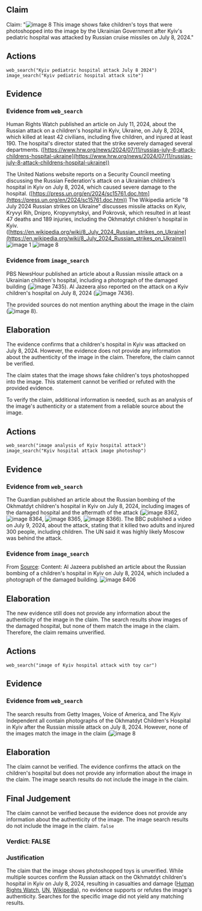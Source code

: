## Claim
Claim: "![image 8](media/10.jpg) This image shows fake children's toys that were photoshopped into the image by the Ukrainian Government after Kyiv's pediatric hospital was attacked by Russian cruise missiles on July 8, 2024."

## Actions
```
web_search("Kyiv pediatric hospital attack July 8 2024")
image_search("Kyiv pediatric hospital attack site")
```

## Evidence
### Evidence from `web_search`
Human Rights Watch published an article on July 11, 2024, about the Russian attack on a children's hospital in Kyiv, Ukraine, on July 8, 2024, which killed at least 42 civilians, including five children, and injured at least 190. The hospital's director stated that the strike severely damaged several departments. ([https://www.hrw.org/news/2024/07/11/russias-july-8-attack-childrens-hospital-ukraine](https://www.hrw.org/news/2024/07/11/russias-july-8-attack-childrens-hospital-ukraine))

The United Nations website reports on a Security Council meeting discussing the Russian Federation's attack on a Ukrainian children's hospital in Kyiv on July 8, 2024, which caused severe damage to the hospital. ([https://press.un.org/en/2024/sc15761.doc.htm](https://press.un.org/en/2024/sc15761.doc.htm)) The Wikipedia article "8 July 2024 Russian strikes on Ukraine" discusses missile attacks on Kyiv, Kryvyi Rih, Dnipro, Kropyvnytskyi, and Pokrovsk, which resulted in at least 47 deaths and 189 injuries, including the Okhmatdyt children's hospital in Kyiv. ([https://en.wikipedia.org/wiki/8_July_2024_Russian_strikes_on_Ukraine](https://en.wikipedia.org/wiki/8_July_2024_Russian_strikes_on_Ukraine)) ![image 1](media/0.jpg) ![image 8](media/10.jpg)


### Evidence from `image_search`
PBS NewsHour published an article about a Russian missile attack on a Ukrainian children's hospital, including a photograph of the damaged building (![image 7435](media/2025-08-30_07-44-1756539857-028402.jpg)). Al Jazeera also reported on the attack on a Kyiv children's hospital on July 8, 2024 (![image 7436](media/2025-08-30_07-44-1756539857-188852.jpg)).

The provided sources do not mention anything about the image in the claim (![image 8](media/10.jpg)).


## Elaboration
The evidence confirms that a children's hospital in Kyiv was attacked on July 8, 2024. However, the evidence does not provide any information about the authenticity of the image in the claim. Therefore, the claim cannot be verified.

The claim states that the image shows fake children's toys photoshopped into the image. This statement cannot be verified or refuted with the provided evidence.

To verify the claim, additional information is needed, such as an analysis of the image's authenticity or a statement from a reliable source about the image.


## Actions
```
web_search("image analysis of Kyiv hospital attack")
image_search("Kyiv hospital attack image photoshop")
```

## Evidence
### Evidence from `web_search`
The Guardian published an article about the Russian bombing of the Okhmatdyt children's hospital in Kyiv on July 8, 2024, including images of the damaged hospital and the aftermath of the attack (![image 8362](media/2025-08-30_08-48-1756543699-347137.jpg), ![image 8364](media/2025-08-30_08-48-1756543700-429524.jpg), ![image 8365](media/2025-08-30_08-48-1756543700-773553.jpg), ![image 8366](media/2025-08-30_08-48-1756543701-224636.jpg)). The BBC published a video on July 9, 2024, about the attack, stating that it killed two adults and injured 300 people, including children. The UN said it was highly likely Moscow was behind the attack.


### Evidence from `image_search`
From [Source](https://www.aljazeera.com/gallery/2024/7/8/photos-dozens-killed-as-russia-bombs-ukraine-childrens-hospital-targeted): 
Content: Al Jazeera published an article about the Russian bombing of a children's hospital in Kyiv on July 8, 2024, which included a photograph of the damaged building. ![image 8406](media/2025-08-30_08-48-1756543722-436319.jpg)


## Elaboration
The new evidence still does not provide any information about the authenticity of the image in the claim. The search results show images of the damaged hospital, but none of them match the image in the claim. Therefore, the claim remains unverified.


## Actions
```
web_search("image of Kyiv hospital attack with toy car")
```

## Evidence
### Evidence from `web_search`
The search results from Getty Images, Voice of America, and The Kyiv Independent all contain photographs of the Okhmatdyt Children's Hospital in Kyiv after the Russian missile attack on July 8, 2024. However, none of the images match the image in the claim (![image 8](media/10.jpg)

## Elaboration
The claim cannot be verified. The evidence confirms the attack on the children's hospital but does not provide any information about the image in the claim. The image search results do not include the image in the claim.


## Final Judgement
The claim cannot be verified because the evidence does not provide any information about the authenticity of the image. The image search results do not include the image in the claim. `false`

### Verdict: FALSE

### Justification
The claim that the image shows photoshopped toys is unverified. While multiple sources confirm the Russian attack on the Okhmatdyt children's hospital in Kyiv on July 8, 2024, resulting in casualties and damage ([Human Rights Watch](https://www.hrw.org/news/2024/07/11/russias-july-8-attack-childrens-hospital-ukraine), [UN](https://press.un.org/en/2024/sc15761.doc.htm), [Wikipedia](https://en.wikipedia.org/wiki/8_July_2024_Russian_strikes_on_Ukraine)), no evidence supports or refutes the image's authenticity. Searches for the specific image did not yield any matching results.
